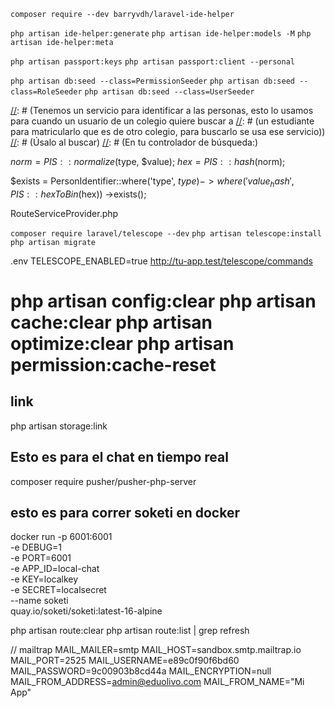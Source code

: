 
[//]: # ( Lo primero para poder trabajar con phpstorm)
`composer require --dev barryvdh/laravel-ide-helper`

[//]: # (Luego correr los siguientes comandos)
`php artisan ide-helper:generate`
`php artisan ide-helper:models -M`
`php artisan ide-helper:meta`

[//]: # (Pasos previos)
`php artisan passport:keys`
`php artisan passport:client --personal`

[//]: # (Corre seeders)
`php artisan db:seed --class=PermissionSeeder`
`php artisan db:seed --class=RoleSeeder`
`php artisan db:seed --class=UserSeeder`

[//]: # (Tenemos un servicio para identificar a las personas, esto lo usamos para cuando un usuario de un colegio quiere buscar a
[//]: # (un estudiante para matricularlo que es de otro colegio, para buscarlo se usa ese servicio&#41;)
[//]: # (Úsalo al buscar)
[//]: # (En tu controlador de búsqueda:)

$norm = PIS::normalize($type, $value);
$hex  = PIS::hash($norm);

$exists = PersonIdentifier::where('type', $type)
->where('value_hash', PIS::hexToBin($hex))
->exists();

[//]: # (Tenemos un provider llamado RouteServiceProvider que lo que hace es hacer mas corto el registro de las apis)
RouteServiceProvider.php

[//]: # (Las apis las probaremos en telescope)
`composer require laravel/telescope --dev`
`php artisan telescope:install`
`php artisan migrate`

.env
TELESCOPE_ENABLED=true
http://tu-app.test/telescope/commands

[//]: # (Lipiar)
php artisan config:clear
php artisan cache:clear
php artisan optimize:clear
php artisan permission:cache-reset
=======
## link
php artisan storage:link

## Esto es para el chat en tiempo real
composer require pusher/pusher-php-server

## esto es para correr soketi en docker
docker run -p 6001:6001 \
-e DEBUG=1 \
-e PORT=6001 \
-e APP_ID=local-chat \
-e KEY=localkey \
-e SECRET=localsecret \
--name soketi \
quay.io/soketi/soketi:latest-16-alpine

[//]: # (comando para limpiar la cache de los router)
php artisan route:clear
php artisan route:list | grep refresh

// mailtrap
MAIL_MAILER=smtp
MAIL_HOST=sandbox.smtp.mailtrap.io
MAIL_PORT=2525
MAIL_USERNAME=e89c0f90f6bd60
MAIL_PASSWORD=9c00903b8cd44a
MAIL_ENCRYPTION=null
MAIL_FROM_ADDRESS=admin@eduolivo.com
MAIL_FROM_NAME="Mi App"

